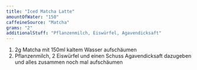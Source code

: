 ```yaml
---
title: "Iced Matcha Latte"
amountOfWater: "150"
caffeineSource: "Matcha"
grams: "2"
additionalStuff: "Pflanzenmilch, Eiswürfel, Agavendicksaft"
---
```


1. 2g Matcha mit 150ml kaltem Wasser aufschäumen
2. Pflanzenmilch, 2 Eiswürfel und einen Schuss Agavendicksaft dazugeben und alles zusammen noch mal aufschäumen
